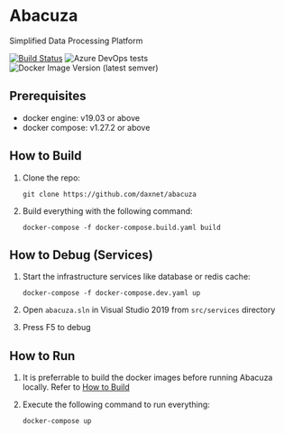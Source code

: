 # Abacuza
Simplified Data Processing Platform

[![Build Status](https://dev.azure.com/sunnycoding/Abacuza/_apis/build/status/Abacuza-Build-Pipeline?branchName=master)](https://dev.azure.com/sunnycoding/Abacuza/_build/latest?definitionId=8&branchName=master)
![Azure DevOps tests](https://img.shields.io/azure-devops/tests/sunnycoding/Abacuza/8)
![Docker Image Version (latest semver)](https://img.shields.io/docker/v/daxnet/abacuza-nginx?label=docker%20build%20version)

## Prerequisites
- docker engine: v19.03 or above
- docker compose: v1.27.2 or above

## How to Build
1. Clone the repo:
   
   `git clone https://github.com/daxnet/abacuza`

2. Build everything with the following command:
   
   `docker-compose -f docker-compose.build.yaml build`

## How to Debug (Services)
1. Start the infrastructure services like database or redis cache:
   
   `docker-compose -f docker-compose.dev.yaml up`

2. Open `abacuza.sln` in Visual Studio 2019 from `src/services` directory
3. Press F5 to debug

## How to Run
1. It is preferrable to build the docker images before running Abacuza locally. Refer to [How to Build](#how-to-build)
2. Execute the following command to run everything:
   
   `docker-compose up`


